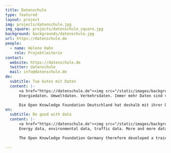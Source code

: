 ```yaml
---
title: Datenschule
type: featured
layout: project
img: projects/datenschule.jpg
img_square: projects/datenschule_square.jpg
background: backgrounds/datenschule.jpg
url: https://datenschule.de
people:
  - name: Helene Hahn
    role: Projektleiterin
contact:
  website: https://datenschule.de
  twitter: datenschule
  mail: info@datenschule.de
de:
  subtitle: Tue Gutes mit Daten
  content: |-
      <a href="https://datenschule.de"><img src="/static/images/backgrounds/datenschule.jpg"></a>
      Energiedaten. Umweltdaten. Verkehrsdaten. Immer mehr Daten sind verfügbar. Eine zielgerichte Nutzung der passenden Datensätze kann gerade gemeinnützigen Organisationen dabei helfen, ihre gesellschaftlichen Ziele besser zu erreichen. Doch nur die wenigsten Organisationen verfügen über die erforderlichen Kompetenzen.

      Die Open Knowledge Foundation Deutschland hat deshalb mit ihrer Datenschule ein Bildungsangebot rund um das Thema Daten entwickelt: vom Daten finden, analysieren und visualisieren bis hin zur Arbeit an datenbasierten Kampagnen. Das Projekt setzt dabei auf eine Kombination aus Workshops, Strategieberatung und Techniktraining. In den kommenden 18 Monaten sollen bis zu 1.500 Vertreter/innen der Gesellschaft die “Datenschulbank drücken”.
en:
  subtitle: Do good with data
  content: |-
      <a href="https://datenschule.de"><img src="/static/images/backgrounds/datenschule.jpg"></a>
      Energy data, environmental data, traffic data. More and more data is made available to us. We believe that an appropriate use of the correct datasets could help nonprofit organizations better achieve their social objectives. However, only few organizations have the required skills to work with data.

      The Open Knowledge Foundation Germany therefore developed a training program on the subject of data. We want to assist in finding, analyzing and visualizing data, and designing data-driven campaigns. The program is a combination of workshops, strategy consulting, and technology training.

---
```


